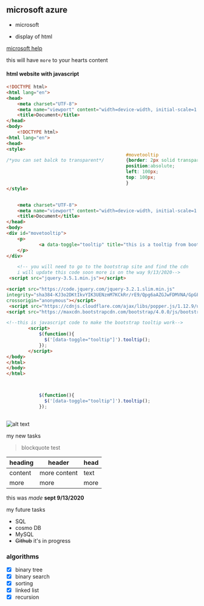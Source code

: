 ## microsoft azure

- microsoft
 
 - display of html



[microsoft help](https://docs.microsoft.com/en-us/azure/?product=featured "this is the document to microsoft teaches about all of azure")

this will have `more` to your hearts content

#### html website with javascript
```html
<!DOCTYPE html>
<html lang="en">
<head>
    <meta charset="UTF-8">
    <meta name="viewport" content="width=device-width, initial-scale=1.0">
    <title>Document</title>
</head>
<body>
    <!DOCTYPE html>
<html lang="en">
<head>
<style>
                                            #movetooltip
/*you can set balck to transparent*/        {border: 2px solid transparent;
                                            position:absolute;
                                            left: 100px;
                                            top: 100px;
                                            }
</style>


    <meta charset="UTF-8">
    <meta name="viewport" content="width=device-width, initial-scale=1.0">
    <title>Document</title>
</head>
<body>
<div id="movetooltip">
    <p>   
            <a data-toggle="tooltip" title="this is a tooltip from bootstrap">hover over me</a>           
    </p>       
</div> 

    <!-- you will need to go to the bootstrap site and find the cdn
    i will update this code soon more is on the way 9/13/2020-->
 <script src="jquery-3.5.1.min.js"></script>

<script src="https://code.jquery.com/jquery-3.2.1.slim.min.js" 
integrity="sha384-KJ3o2DKtIkvYIK3UENzmM7KCkRr/rE9/Qpg6aAZGJwFDMVNA/GpGFF93hXpG5KkN" 
crossorigin="anonymous"></script>
 <script src="https://cdnjs.cloudflare.com/ajax/libs/popper.js/1.12.9/umd/popper.min.js" integrity="sha384-ApNbgh9B+Y1QKtv3Rn7W3mgPxhU9K/ScQsAP7hUibX39j7fakFPskvXusvfa0b4Q" crossorigin="anonymous"></script>
<script src="https://maxcdn.bootstrapcdn.com/bootstrap/4.0.0/js/bootstrap.min.js" integrity="sha384-JZR6Spejh4U02d8jOt6vLEHfe/JQGiRRSQQxSfFWpi1MquVdAyjUar5+76PVCmYl" crossorigin="anonymous"></script>

<!--this is javascript code to make the bootstrap tooltip work-->
		<script>
			$(function(){
			  $('[data-toggle="tooltip"]').tooltip();  
			});
		</script>   
</body>
</html>
</body>
</html>
```
```javascript


			$(function(){
			  $('[data-toggle="tooltip"]').tooltip();  
			});
	
```

![alt text]()

my new tasks
>blockquote test

| heading | header | head |
| --- | --- | --- |
| content | more content | text |
| more | more | more |

this was *made* **sept 9/13/2020**

my future tasks

- SQL
- cosmo DB
- MySQL
- ~~Github~~ it's in progress

### algorithms
- [x] binary tree
- [x] binary search
- [x] sorting
- [x] linked list
- [x] recursion 
